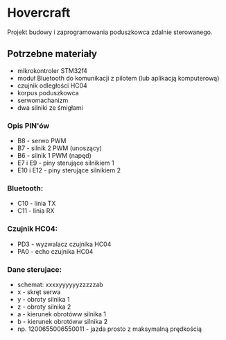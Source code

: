# Hovercraft
Projekt budowy i zaprogramowania poduszkowca zdalnie sterowanego.

## Potrzebne materiały
- mikrokontroler STM32f4
- moduł Bluetooth do komunikacji z pilotem (lub aplikacją komputerową)
- czujnik odległości HC04
- korpus poduszkowca
- serwomachanizm
- dwa silniki ze śmigłami

### Opis PIN'ów
- B8 - serwo PWM 
- B7 - silnik 2 PWM (unoszący)
- B6 - silnik 1 PWM (napęd)
- E7 i E9 - piny sterujące silnikiem 1
- E10 i E12 - piny sterujące silnikiem 2

### Bluetooth:
- C10 - linia TX
- C11 - linia RX

### Czujnik HC04:
- PD3 - wyzwalacz czujnika HC04
- PA0 - echo czujnika HC04

### Dane sterujace:
- schemat: xxxxyyyyyyzzzzzab
- x - skręt serwa
- y - obroty silnika 1
- z - obroty silnika 2
- a - kierunek obrotóww silnika 1
- b - kierunek obrotóww silnika 2
- np. 1200655006550011 - jazda prosto z maksymalną prędkością
